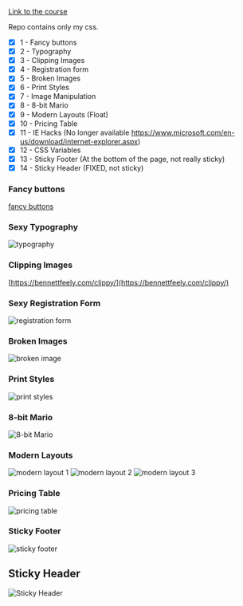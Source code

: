 [Link to the course](https://www.udemy.com/course/learn-css-brad-hussey/)

Repo contains only my css.

- [X] 1  - Fancy buttons
- [X] 2  - Typography
- [X] 3  - Clipping Images
- [X] 4  - Registration form
- [X] 5  - Broken Images
- [X] 6  - Print Styles
- [X] 7  - Image Manipulation
- [X] 8  - 8-bit Mario
- [X] 9  - Modern Layouts (Float)
- [X] 10 - Pricing Table 
- [X] 11 - IE Hacks (No longer available https://www.microsoft.com/en-us/download/internet-explorer.aspx)
- [X] 12 - CSS Variables
- [X] 13 - Sticky Footer (At the bottom of the page, not really sticky)
- [X] 14 - Sticky Header (FIXED, not sticky) 

### Fancy buttons
[fancy buttons](./1%20-%20Fancy%20Buttons/Screen%20Recording%202023-04-12%20at%2009.44.26.mov)

### Sexy Typography
![typography](./2%20-%20Sexy%20Typography/Screenshot%202023-04-12%20at%2009.43.49.png)

### Clipping Images
[https://bennettfeely.com/clippy/](https://bennettfeely.com/clippy/)

### Sexy Registration Form
![registration form](./4%20-%20Sexy%20Registration%20Form/Screenshot%202023-04-13%20at%2019.33.03.png)

### Broken Images
![broken image](./5%20-%20Useful%20Broken%20Images/Screenshot%202023-04-13%20at%2020.14.05.png)

### Print Styles
![print styles](./6%20-%20Print%20Styles/Screenshot%202023-04-13%20at%2020.25.50.png)

### 8-bit Mario
![8-bit Mario](./8%20-%208-bit%20Mario/Screenshot%202023-04-14%20at%2009.31.32.png)

### Modern Layouts
![modern layout 1](./9%20-%20Modern%20Layouts/Screenshot%202023-04-14%20at%2015.08.51.png)
![modern layout 2](./9%20-%20Modern%20Layouts/Screenshot%202023-04-14%20at%2015.08.58.png)
![modern layout 3](./9%20-%20Modern%20Layouts/Screenshot%202023-04-14%20at%2015.09.08.png)

### Pricing Table
![pricing table](./10%20-%20Pricing%20Table/Screenshot%202023-04-14%20at%2016.12.40.png)

### Sticky Footer
![sticky footer](./13%20-%20Sticky%20Footer/Screenshot%202023-04-14%20at%2016.54.00.png)

## Sticky Header
![Sticky Header](./14%20-%20Sticky%20Header/Screenshot%202023-04-14%20at%2017.05.21.png)

